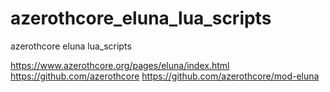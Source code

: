 # azerothcore_eluna_lua_scripts
azerothcore eluna lua_scripts

https://www.azerothcore.org/pages/eluna/index.html
https://github.com/azerothcore
https://github.com/azerothcore/mod-eluna

